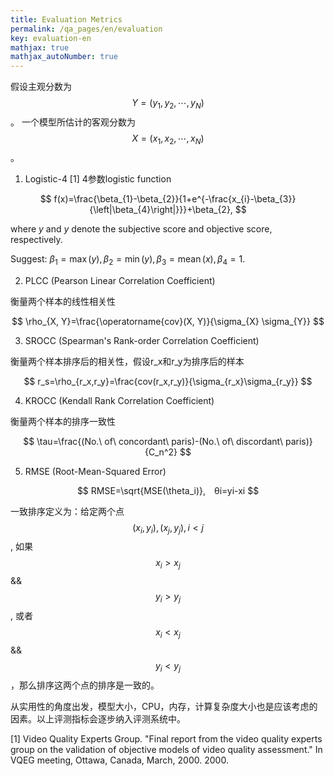 ```yaml
---
title: Evaluation Metrics
permalink: /qa_pages/en/evaluation
key: evaluation-en
mathjax: true
mathjax_autoNumber: true
---
```

假设主观分数为 $$Y=(y_1,y_2,\cdots,y_N)$$。 一个模型所估计的客观分数为$$X=(x_1,x_2,\cdots,x_N)$$。

1) Logistic-4 [1]
4参数logistic function

$$
f(x)=\frac{\beta_{1}-\beta_{2}}{1+e^{-\frac{x_{i}-\beta_{3}}{\left|\beta_{4}\right|}}}+\beta_{2},
$$

where $y$ and $y$ denote the subjective score and objective score, respectively.

Suggest: $\beta_{1}=\max (y), \beta_{2}=\min (y), \beta_{3}=\operatorname{mean}(x), \beta_{4}=1$.

2) PLCC (Pearson Linear Correlation Coefficient)

衡量两个样本的线性相关性

$$
\rho_{X, Y}=\frac{\operatorname{cov}(X, Y)}{\sigma_{X} \sigma_{Y}}
$$

3) SROCC (Spearman's Rank-order Correlation Coefficient)

衡量两个样本排序后的相关性，假设r_x和r_y为排序后的样本

$$
r_s=\rho_{r_x,r_y}=\frac{cov(r_x,r_y)}{\sigma_{r_x}\sigma_{r_y}}
$$

4) KROCC (Kendall Rank Correlation Coefficient)

衡量两个样本的排序一致性

$$
\tau=\frac{(No.\ of\ concordant\ paris)-(No.\ of\ discordant\ paris)}{C_n^2}
$$

5) RMSE (Root-Mean-Squared Error)

$$
RMSE=\sqrt{MSE(\theta_i)}, θi=yi-xi
$$

一致排序定义为：给定两个点
$$ (x_i,y_i),(x_j,y_j),i<j $$
, 如果 
$$ x_i>x_j $$ && $$ y_i>y_j $$
, 或者 
$$ x_i<x_j $$ && $$ y_i<y_j $$
，那么排序这两个点的排序是一致的。

从实用性的角度出发，模型大小，CPU，内存，计算复杂度大小也是应该考虑的因素。以上评测指标会逐步纳入评测系统中。

[1] Video Quality Experts Group. "Final report from the video quality experts group on the validation of objective models of video quality assessment." In VQEG meeting, Ottawa, Canada, March, 2000. 2000.